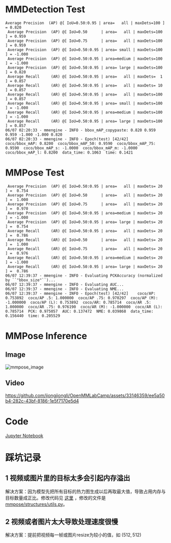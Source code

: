 

# MMDetection Test

```
Average Precision  (AP) @[ IoU=0.50:0.95 | area=   all | maxDets=100 ] = 0.820
 Average Precision  (AP) @[ IoU=0.50      | area=   all | maxDets=100 ] = 0.959
 Average Precision  (AP) @[ IoU=0.75      | area=   all | maxDets=100 ] = 0.959
 Average Precision  (AP) @[ IoU=0.50:0.95 | area= small | maxDets=100 ] = -1.000
 Average Precision  (AP) @[ IoU=0.50:0.95 | area=medium | maxDets=100 ] = -1.000
 Average Precision  (AP) @[ IoU=0.50:0.95 | area= large | maxDets=100 ] = 0.820
 Average Recall     (AR) @[ IoU=0.50:0.95 | area=   all | maxDets=  1 ] = 0.857
 Average Recall     (AR) @[ IoU=0.50:0.95 | area=   all | maxDets= 10 ] = 0.857
 Average Recall     (AR) @[ IoU=0.50:0.95 | area=   all | maxDets=100 ] = 0.857
 Average Recall     (AR) @[ IoU=0.50:0.95 | area= small | maxDets=100 ] = -1.000
 Average Recall     (AR) @[ IoU=0.50:0.95 | area=medium | maxDets=100 ] = -1.000
 Average Recall     (AR) @[ IoU=0.50:0.95 | area= large | maxDets=100 ] = 0.857
06/07 02:20:33 - mmengine - INFO - bbox_mAP_copypaste: 0.820 0.959 0.959 -1.000 -1.000 0.820
06/07 02:20:33 - mmengine - INFO - Epoch(test) [42/42]    coco/bbox_mAP: 0.8200  coco/bbox_mAP_50: 0.9590  coco/bbox_mAP_75: 0.9590  coco/bbox_mAP_s: -1.0000  coco/bbox_mAP_m: -1.0000  coco/bbox_mAP_l: 0.8200  data_time: 0.1063  time: 0.1421
```





# MMPose Test

```
 Average Precision  (AP) @[ IoU=0.50:0.95 | area=   all | maxDets= 20 ] =  0.754
 Average Precision  (AP) @[ IoU=0.50      | area=   all | maxDets= 20 ] =  1.000
 Average Precision  (AP) @[ IoU=0.75      | area=   all | maxDets= 20 ] =  0.970
 Average Precision  (AP) @[ IoU=0.50:0.95 | area=medium | maxDets= 20 ] = -1.000
 Average Precision  (AP) @[ IoU=0.50:0.95 | area= large | maxDets= 20 ] =  0.754
 Average Recall     (AR) @[ IoU=0.50:0.95 | area=   all | maxDets= 20 ] =  0.786
 Average Recall     (AR) @[ IoU=0.50      | area=   all | maxDets= 20 ] =  1.000
 Average Recall     (AR) @[ IoU=0.75      | area=   all | maxDets= 20 ] =  0.976
 Average Recall     (AR) @[ IoU=0.50:0.95 | area=medium | maxDets= 20 ] = -1.000
 Average Recall     (AR) @[ IoU=0.50:0.95 | area= large | maxDets= 20 ] =  0.786
06/07 12:39:37 - mmengine - INFO - Evaluating PCKAccuracy (normalized by ``"bbox_size"``)...
06/07 12:39:37 - mmengine - INFO - Evaluating AUC...
06/07 12:39:37 - mmengine - INFO - Evaluating NME...
06/07 12:39:37 - mmengine - INFO - Epoch(test) [42/42]    coco/AP: 0.753892  coco/AP .5: 1.000000  coco/AP .75: 0.970297  coco/AP (M): -1.000000  coco/AP (L): 0.753892  coco/AR: 0.785714  coco/AR .5: 1.000000  coco/AR .75: 0.976190  coco/AR (M): -1.000000  coco/AR (L): 0.785714  PCK: 0.975057  AUC: 0.137472  NME: 0.039868  data_time: 0.156440  time: 0.205529
```



# MMPose Inference

## Image

![mmpose_image](./images/mmpose_predict.png)

## Video

https://github.com/jiongjiongli/OpenMMLabCamp/assets/33146359/ee5a50b4-282c-43bf-8186-1e5f7170e5d4

# Code

[Jupyter Notebook](./notebooks/homework1_mmpose.ipynb)



# 踩坑记录

## 1 视频或图片里的目标太多会引起内存溢出

解决方案：因为模型先把所有目标的热力图生成以后再取最大值，导致占用内存与目标数量成正比。修改代码见 [这里](https://github.com/open-mmlab/mmpose/compare/tutorial2023...jiongjiongli:mmpose:tutorial2023) ，修改的文件是[mmpose/structures/utils.py](https://github.com/open-mmlab/mmpose/compare/tutorial2023...jiongjiongli:mmpose:tutorial2023#diff-f63b9acab798d6ab9497f2cefd440951ade00ff2648be4b4f808580b05fd9c9f)。

## 2 视频或者图片太大导致处理速度很慢

解决方案：提前把视频每一帧或图片resize为较小的值，如 $(512, 512)$

